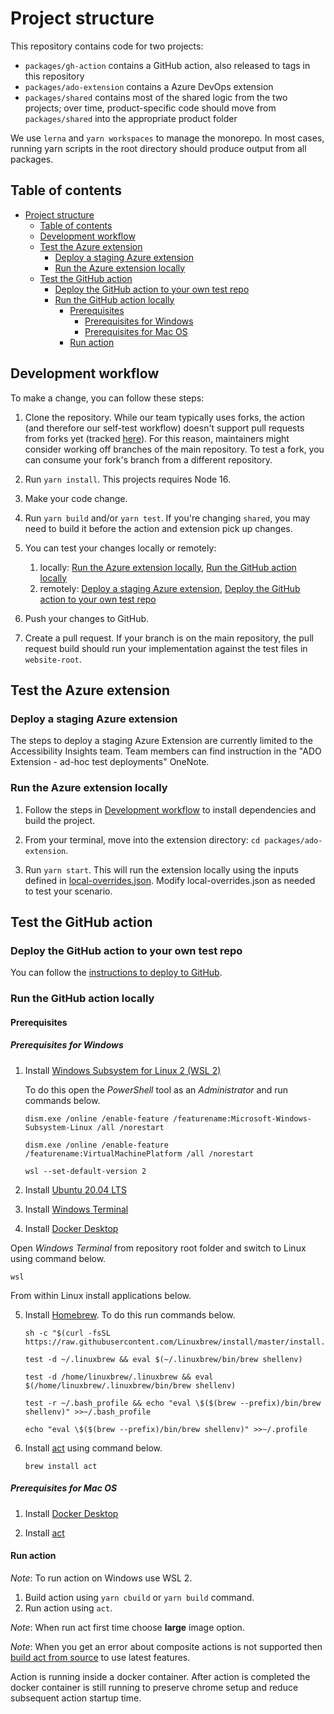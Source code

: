 <!--
Copyright (c) Microsoft Corporation. All rights reserved.
Licensed under the MIT License.
-->

# Project structure

This repository contains code for two projects:

-   `packages/gh-action` contains a GitHub action, also released to tags in this repository
-   `packages/ado-extension` contains a Azure DevOps extension
-   `packages/shared` contains most of the shared logic from the two projects; over time, product-specific code should move from `packages/shared` into the appropriate product folder

We use `lerna` and `yarn workspaces` to manage the monorepo. In most cases, running yarn scripts in the root directory should produce output from all packages.

## Table of contents

<!-- prettier-ignore-start -->

- [Project structure](#project-structure)
  - [Table of contents](#table-of-contents)
  - [Development workflow](#development-workflow)
  - [Test the Azure extension](#test-the-azure-extension)
    - [Deploy a staging Azure extension](#deploy-a-staging-azure-extension)
    - [Run the Azure extension locally](#run-the-azure-extension-locally)
  - [Test the GitHub action](#test-the-github-action)
    - [Deploy the GitHub action to your own test repo](#deploy-the-github-action-to-your-own-test-repo)
    - [Run the GitHub action locally](#run-the-github-action-locally)
      - [Prerequisites](#prerequisites)
        - [Prerequisites for Windows](#prerequisites-for-windows)
        - [Prerequisites for Mac OS](#prerequisites-for-mac-os)
      - [Run action](#run-action)

<!-- prettier-ignore-end -->

## Development workflow

To make a change, you can follow these steps:

1. Clone the repository. While our team typically uses forks, the action (and therefore our self-test workflow) doesn't support pull requests from forks yet (tracked [here](https://github.com/microsoft/accessibility-insights-action/issues/629)). For this reason, maintainers might consider working off branches of the main repository. To test a fork, you can consume your fork's branch from a different repository.

2. Run `yarn install`. This projects requires Node 16.

3. Make your code change.

4. Run `yarn build` and/or `yarn test`. If you're changing `shared`, you may need to build it before the action and extension pick up changes.

5. You can test your changes locally or remotely:

    1. locally: [Run the Azure extension locally](#run-the-azure-extension-locally), [Run the GitHub action locally](#run-the-github-action-locally)
    2. remotely: [Deploy a staging Azure extension](#deploy-a-staging-azure-extension), [Deploy the GitHub action to your own test repo](#deploy-the-github-action-to-your-own-test-repo)

6. Push your changes to GitHub.

7. Create a pull request. If your branch is on the main repository, the pull request build should run your implementation against the test files in `website-root`.

## Test the Azure extension

### Deploy a staging Azure extension

The steps to deploy a staging Azure Extension are currently limited to the Accessibility Insights team. Team members can find instruction in the "ADO Extension - ad-hoc test deployments" OneNote.

### Run the Azure extension locally

1. Follow the steps in [Development workflow](#development-workflow) to install dependencies and build the project.

2. From your terminal, move into the extension directory: `cd packages/ado-extension`.

3. Run `yarn start`. This will run the extension locally using the inputs defined in [local-overrides.json](../packages/ado-extension/scripts/local-overrides.json). Modify local-overrides.json as needed to test your scenario.

## Test the GitHub action

### Deploy the GitHub action to your own test repo

You can follow the [instructions to deploy to GitHub](../packages/gh-action/deploy-scripts/deploy-to-github-test.md).

### Run the GitHub action locally

#### Prerequisites

##### Prerequisites for Windows

1. Install [Windows Subsystem for Linux 2 (WSL 2)](https://docs.microsoft.com/en-us/windows/wsl/compare-versions#whats-new-in-wsl-2)

    To do this open the _PowerShell_ tool as an _Administrator_ and run commands below.

    ```
    dism.exe /online /enable-feature /featurename:Microsoft-Windows-Subsystem-Linux /all /norestart

    dism.exe /online /enable-feature /featurename:VirtualMachinePlatform /all /norestart

    wsl --set-default-version 2
    ```

2. Install [Ubuntu 20.04 LTS](https://www.microsoft.com/en-us/p/ubuntu-2004-lts/9n6svws3rx71)
3. Install [Windows Terminal](https://www.microsoft.com/en-us/p/windows-terminal/9n0dx20hk701)

4. Install [Docker Desktop](https://www.docker.com/products/docker-desktop)

Open _Windows Terminal_ from repository root folder and switch to Linux using command below.

```
wsl
```

From within Linux install applications below.

5. Install [Homebrew](https://brew.sh/). To do this run commands below.

    ```
    sh -c "$(curl -fsSL https://raw.githubusercontent.com/Linuxbrew/install/master/install.sh)"
    ```

    ```
    test -d ~/.linuxbrew && eval $(~/.linuxbrew/bin/brew shellenv)

    test -d /home/linuxbrew/.linuxbrew && eval $(/home/linuxbrew/.linuxbrew/bin/brew shellenv)

    test -r ~/.bash_profile && echo "eval \$($(brew --prefix)/bin/brew shellenv)" >>~/.bash_profile

    echo "eval \$($(brew --prefix)/bin/brew shellenv)" >>~/.profile
    ```

6. Install [act](https://github.com/nektos/act) using command below.
    ```
    brew install act
    ```

##### Prerequisites for Mac OS

1. Install [Docker Desktop](https://www.docker.com/products/docker-desktop)

2. Install [act](https://github.com/nektos/act)

#### Run action

_Note_: To run action on Windows use WSL 2.

1. Build action using `yarn cbuild` or `yarn build` command.
2. Run action using `act`.

_Note_: When run act first time choose **large** image option.

_Note_: When you get an error about composite actions is not supported then [build act from source](https://github.com/nektos/act#building-from-source) to use latest features.

Action is running inside a docker container. After action is completed the docker container is still running to preserve chrome setup and reduce subsequent action startup time.

